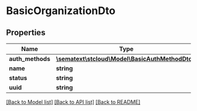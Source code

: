 # BasicOrganizationDto

## Properties
| Name             | Type                                                                      | Description | Notes      |
| ---------------- | ------------------------------------------------------------------------- | ----------- | ---------- |
| **auth_methods** | [**\sematext\stcloud\Model\BasicAuthMethodDto[]**](BasicAuthMethodDto.md) |             | [optional] |
| **name**         | **string**                                                                |             | [optional] |
| **status**       | **string**                                                                |             | [optional] |
| **uuid**         | **string**                                                                |             | [optional] |

[[Back to Model list]](../README.md#documentation-for-models) [[Back to API list]](../README.md#documentation-for-api-endpoints) [[Back to README]](../README.md)
